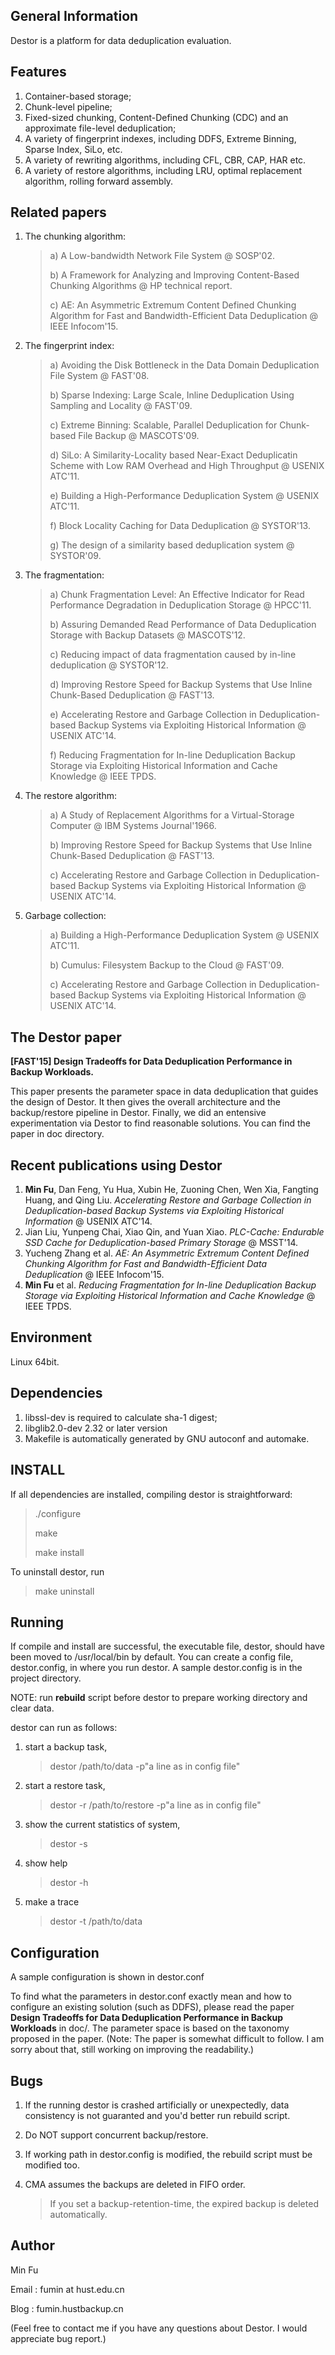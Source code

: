 General Information
-------------------
Destor is a platform for data deduplication evaluation.

Features
--------
1. Container-based storage;
2. Chunk-level pipeline;
3. Fixed-sized chunking, Content-Defined Chunking (CDC) and an approximate file-level deduplication;
4. A variety of fingerprint indexes, including DDFS, Extreme Binning, Sparse Index, SiLo, etc.
5. A variety of rewriting algorithms, including CFL, CBR, CAP, HAR etc.
6. A variety of restore algorithms, including LRU, optimal replacement algorithm, rolling forward assembly.

Related papers
--------------
1. The chunking algorithm:
    > a) A Low-bandwidth Network File System @ SOSP'02. 
    >
    > b) A Framework for Analyzing and Improving Content-Based Chunking Algorithms @ HP technical report.
    >
    > c) AE: An Asymmetric Extremum Content Defined Chunking Algorithm for Fast and Bandwidth-Efficient Data Deduplication @ IEEE Infocom'15.

2. The fingerprint index:
    > a) Avoiding the Disk Bottleneck in the Data Domain Deduplication File System @ FAST'08.
    >
    > b) Sparse Indexing: Large Scale, Inline Deduplication Using Sampling and Locality @ FAST'09.
    >
    > c) Extreme Binning: Scalable, Parallel Deduplication for Chunk-based File Backup @ MASCOTS'09.
    >
    > d) SiLo: A Similarity-Locality based Near-Exact Deduplicatin Scheme with Low RAM Overhead and High Throughput @ USENIX ATC'11.
    >
    > e) Building a High-Performance Deduplication System @ USENIX ATC'11.
    >
    > f) Block Locality Caching for Data Deduplication @ SYSTOR'13.
    >
    > g) The design of a similarity based deduplication system @ SYSTOR'09.

3. The fragmentation:
    > a) Chunk Fragmentation Level: An Effective Indicator for Read Performance Degradation in Deduplication Storage @ HPCC'11.
    >
    > b) Assuring Demanded Read Performance of Data Deduplication Storage with Backup Datasets @ MASCOTS'12. 
    >
    > c) Reducing impact of data fragmentation caused by in-line deduplication @ SYSTOR'12.
    >
    > d) Improving Restore Speed for Backup Systems that Use Inline Chunk-Based Deduplication @ FAST'13.
    >
    > e) Accelerating Restore and Garbage Collection in Deduplication-based Backup Systems via Exploiting Historical Information @ USENIX ATC'14.
    >
    > f) Reducing Fragmentation for In-line Deduplication Backup Storage via Exploiting Historical Information and Cache Knowledge @ IEEE TPDS.

4. The restore algorithm:
    > a) A Study of Replacement Algorithms for a Virtual-Storage Computer @ IBM Systems Journal'1966.
    >
    > b) Improving Restore Speed for Backup Systems that Use Inline Chunk-Based Deduplication @ FAST'13.
    >
    > c) Accelerating Restore and Garbage Collection in Deduplication-based Backup Systems via Exploiting Historical Information @ USENIX ATC'14.

5. Garbage collection:
    > a) Building a High-Performance Deduplication System @ USENIX ATC'11.
    >
    > b) Cumulus: Filesystem Backup to the Cloud @ FAST'09.
    >
    > c) Accelerating Restore and Garbage Collection in Deduplication-based Backup Systems via Exploiting Historical Information @ USENIX ATC'14.

The Destor paper
----------------------
**[FAST'15] Design Tradeoffs for Data Deduplication Performance in Backup Workloads.**

This paper presents the parameter space in data deduplication that guides the design of Destor.
It then gives the overall architecture and the backup/restore pipeline in Destor.
Finally, we did an entensive experimentation via Destor to find reasonable solutions.
You can find the paper in doc directory.

Recent publications using Destor
-----------------------------
1. **Min Fu**, Dan Feng, Yu Hua, Xubin He, Zuoning Chen, Wen Xia, Fangting Huang, and Qing Liu. *Accelerating Restore and Garbage Collection in Deduplication-based Backup Systems via Exploiting Historical Information* @ USENIX ATC'14.
2. Jian Liu, Yunpeng Chai, Xiao Qin, and Yuan Xiao. *PLC-Cache: Endurable SSD Cache for Deduplication-based Primary Storage* @ MSST'14.
3. Yucheng Zhang et al. *AE: An Asymmetric Extremum Content Defined Chunking Algorithm for Fast and Bandwidth-Efficient Data Deduplication* @ IEEE Infocom'15.
4. **Min Fu** et al. *Reducing Fragmentation for In-line Deduplication Backup Storage via Exploiting Historical Information and Cache Knowledge* @ IEEE TPDS.


Environment
-----------
Linux 64bit.

Dependencies
------------
1. libssl-dev is required to calculate sha-1 digest;
2. libglib2.0-dev 2.32 or later version 
3. Makefile is automatically generated by GNU autoconf and automake.

INSTALL
-------
If all dependencies are installed,
compiling destor is straightforward:

>./configure
>
>make
>
>make install

To uninstall destor, run

>make uninstall

Running
-------
If compile and install are successful, the executable file, destor, should have been moved to /usr/local/bin by default.
You can create a config file, destor.config, in where you run destor.
A sample destor.config is in the project directory.

NOTE: run **rebuild** script before destor to prepare working directory and clear data.

destor can run as follows:

1. start a backup task,
   > destor /path/to/data -p"a line as in config file"

2. start a restore task,
   > destor -r<jobid> /path/to/restore -p"a line as in config file"

3. show the current statistics of system,
   > destor -s

4. show help
   > destor -h

5. make a trace
   > destor -t /path/to/data

Configuration
-------------
A sample configuration is shown in destor.conf

To find what the parameters in destor.conf exactly mean and how to configure an existing solution (such as DDFS), please read the paper **Design Tradeoffs for Data Deduplication Performance in Backup Workloads** in doc/.
The parameter space is based on the taxonomy proposed in the paper.
(Note: The paper is somewhat difficult to follow. I am sorry about that, still working on improving the readability.)

Bugs
----
1. If the running destor is crashed artificially or unexpectedly, data consistency is not guaranted and you'd better run rebuild script.

2. Do NOT support concurrent backup/restore.

3. If working path in destor.config is modified, the rebuild script must be modified too.

4. CMA assumes the backups are deleted in FIFO order.
    > If you set a backup-retention-time, the expired backup is deleted automatically.

Author
------
Min Fu

Email : fumin at hust.edu.cn

Blog : fumin.hustbackup.cn

(Feel free to contact me if you have any questions about Destor.
I would appreciate bug report.)
